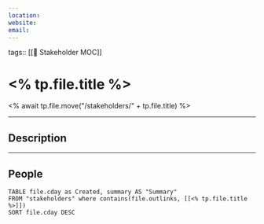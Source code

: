 ```yaml
---
location: 
website: 
email:
---
```

tags:: [[📝 Stakeholder MOC]]

# <% tp.file.title %>
<% await tp.file.move("/stakeholders/" + tp.file.title) %>

---
## Description

---
## People
```dataview
TABLE file.cday as Created, summary AS "Summary"
FROM "stakeholders" where contains(file.outlinks, [[<% tp.file.title %>]])
SORT file.cday DESC
```